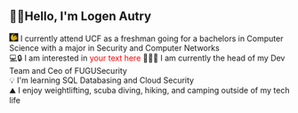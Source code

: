 ## 🐡🌿Hello, I'm Logen Autry

<img src="ucficon.png" style="height:15px;"> I currently attend UCF as a freshman going for a bachelors in Computer Science with a major in Security and Computer Networks</br>
💻🔒 I am interested in <span style="color:red;">your text here</span>
👨🏻‍💻 I am currently the head of my Dev Team and Ceo of FUGUSecurity</br>
💡 I'm learning SQL Databasing and Cloud Security</br>
⛰️ I enjoy weightlifting, scuba diving, hiking, and camping outside of my tech life</br>
